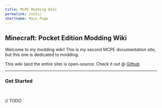 ```yaml
---
title: MCPE Modding Wiki
permalink: /wiki/
shortname: Main Page
---
```

## Minecraft: Pocket Edition Modding Wiki
Welcome to my modding wiki! This is my second MCPE documentation site, but this one is dedicated to modding.
  
This wiki (and the entire site) is open-source. Check it out @ [Github](https://github.com/TheDiamondYT1/modding.pe.thediamondyt.tk)

---

### Get Started
<br>
  
// TODO
